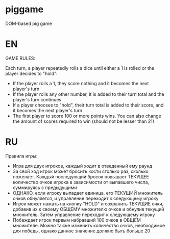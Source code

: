 # piggame
DOM-based pig game
# EN
GAME RULES:

Each turn, a player repeatedly rolls a dice until either a 1 is rolled or the player decides to "hold":

- If the player rolls a 1, they score nothing and it becomes the next player's turn
- If the player rolls any other number, it is added to their turn total and the player's turn continues
- If a player chooses to "hold", their turn total is added to their score, and it becomes the next player's turn
- The first player to score 100 or more points wins. You can also change the amount of scores required to win (should not be lesser than 21)

# RU
Правила игры:

- Игра для двух игроков, каждый ходит в отведенный ему раунд
- За свой ход игрок может бросить кости столько раз, сколько пожелает. Каждый последующий бросок повышает ТЕКУЩЕЕ количество очков игрока в зависимости от выпавшего числа, суммируясь с предыдущими
- ОДНАКО, если игроку выпадает единица, его ТЕКУЩИЙ множитель очков обнуляется, и управление переходит к следующему игроку
- Игрок может нажать на кнопку "HOLD" и сохранить ТЕКУЩИЕ очки, добавив их к своему ОБЩЕМУ множителю очков и обнулив текущий множитель. Затем управление переходит к следующему игроку
- Побеждает игрок первым набравший 100 очков в ОБЩЕМ множителе. Можно также изменить количество очков, необходимое для победы, однако данное значение должно быть больше 20
